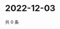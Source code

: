 # 2022-12-03

共 0 条

<!-- BEGIN WEIBO -->
<!-- 最后更新时间 Sat Dec 03 2022 03:11:14 GMT+0800 (China Standard Time) -->

<!-- END WEIBO -->
